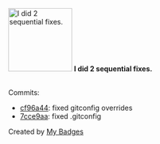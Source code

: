 <img src="https://github.com/my-badges/my-badges/blob/master/src/all-badges/fix-commit/fix-2.png?raw=true" alt="I did 2 sequential fixes." title="I did 2 sequential fixes." width="128">
<strong>I did 2 sequential fixes.</strong>
<br><br>

Commits:

- <a href="https://github.com/amenrio/dotfiles/commit/cf96a442c2cc608a435c98205c548c1069206f62">cf96a44</a>: fixed gitconfig overrides
- <a href="https://github.com/amenrio/dotfiles/commit/7cce9aaded606438d3fe73ff1a0df98d5d28e503">7cce9aa</a>: fixed .gitconfig


Created by <a href="https://github.com/my-badges/my-badges">My Badges</a>